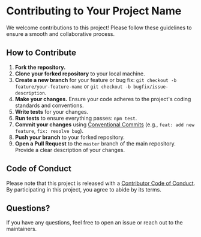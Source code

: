 # Contributing to Your Project Name

We welcome contributions to this project! Please follow these guidelines to ensure a smooth and collaborative process.

## How to Contribute

1.  **Fork the repository.**
2.  **Clone your forked repository** to your local machine.
3.  **Create a new branch** for your feature or bug fix: `git checkout -b feature/your-feature-name` or `git checkout -b bugfix/issue-description`.
4.  **Make your changes.** Ensure your code adheres to the project's coding standards and conventions.
5.  **Write tests** for your changes.
6.  **Run tests** to ensure everything passes: `npm test`.
7.  **Commit your changes** using [Conventional Commits](https://www.conventionalcommits.org/en/v1.0.0/) (e.g., `feat: add new feature`, `fix: resolve bug`).
8.  **Push your branch** to your forked repository.
9.  **Open a Pull Request** to the `master` branch of the main repository. Provide a clear description of your changes.

## Code of Conduct

Please note that this project is released with a [Contributor Code of Conduct](CODE_OF_CONDUCT.md). By participating in this project, you agree to abide by its terms.

## Questions?

If you have any questions, feel free to open an issue or reach out to the maintainers.
